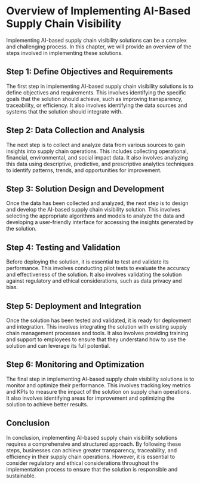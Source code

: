 Overview of Implementing AI-Based Supply Chain Visibility
======================================================================================================================

Implementing AI-based supply chain visibility solutions can be a complex and challenging process. In this chapter, we will provide an overview of the steps involved in implementing these solutions.

Step 1: Define Objectives and Requirements
------------------------------------------

The first step in implementing AI-based supply chain visibility solutions is to define objectives and requirements. This involves identifying the specific goals that the solution should achieve, such as improving transparency, traceability, or efficiency. It also involves identifying the data sources and systems that the solution should integrate with.

Step 2: Data Collection and Analysis
------------------------------------

The next step is to collect and analyze data from various sources to gain insights into supply chain operations. This includes collecting operational, financial, environmental, and social impact data. It also involves analyzing this data using descriptive, predictive, and prescriptive analytics techniques to identify patterns, trends, and opportunities for improvement.

Step 3: Solution Design and Development
---------------------------------------

Once the data has been collected and analyzed, the next step is to design and develop the AI-based supply chain visibility solution. This involves selecting the appropriate algorithms and models to analyze the data and developing a user-friendly interface for accessing the insights generated by the solution.

Step 4: Testing and Validation
------------------------------

Before deploying the solution, it is essential to test and validate its performance. This involves conducting pilot tests to evaluate the accuracy and effectiveness of the solution. It also involves validating the solution against regulatory and ethical considerations, such as data privacy and bias.

Step 5: Deployment and Integration
----------------------------------

Once the solution has been tested and validated, it is ready for deployment and integration. This involves integrating the solution with existing supply chain management processes and tools. It also involves providing training and support to employees to ensure that they understand how to use the solution and can leverage its full potential.

Step 6: Monitoring and Optimization
-----------------------------------

The final step in implementing AI-based supply chain visibility solutions is to monitor and optimize their performance. This involves tracking key metrics and KPIs to measure the impact of the solution on supply chain operations. It also involves identifying areas for improvement and optimizing the solution to achieve better results.

Conclusion
----------

In conclusion, implementing AI-based supply chain visibility solutions requires a comprehensive and structured approach. By following these steps, businesses can achieve greater transparency, traceability, and efficiency in their supply chain operations. However, it is essential to consider regulatory and ethical considerations throughout the implementation process to ensure that the solution is responsible and sustainable.
